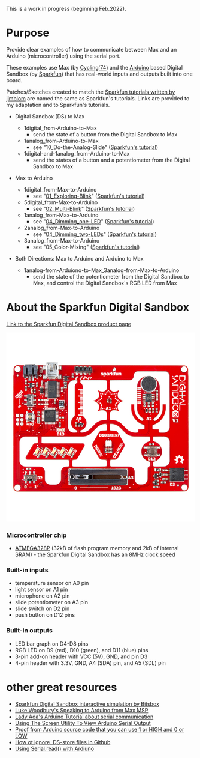 This is a work in progress (beginning Feb.2022).

# Purpose

Provide clear examples of how to communicate between Max and an Arduino (microcontroller) using the serial port.

These examples use Max (by [Cycling'74](https://cycling74.com)) and the [Arduino](https://www.arduino.cc) based Digital Sandbox (by [Sparkfun](https://www.sparkfun.com/products/12651)) that has real-world inputs and outputs built into one board.

Patches/Sketches created to match the [Sparkfun tutorials written by jimblom](https://learn.sparkfun.com/tutorials/digital-sandbox-arduino-companion) are named the same as Sparkfun's tutorials. Links are provided to my adaptation and to Sparkfun's tutorials.

- Digital Sandbox (DS) to Max
  - 1digital_from-Arduino-to-Max
    - send the state of a button from the Digital Sandbox to Max
  - 1analog_from-Arduino-to-Max
    - see "10_Do-the-Analog-Slide" ([Sparkfun's tutorial](https://learn.sparkfun.com/tutorials/digital-sandbox-arduino-companion/10-do-the-analog-slide))
  - 1digital-and-1analog_from-Arduino-to-Max
    - send the states of a button and a potentiometer from the Digital Sandbox to Max

- Max to Arduino
  - 1digital_from-Max-to-Arduino
    - see "[01_Exploring-Blink](/01_Exploring-Blink)" ([Sparkfun's tutorial](https://learn.sparkfun.com/tutorials/digital-sandbox-arduino-companion/1-exploring-blink))
  - 5digital_from-Max-to-Arduino
    - see "[02_Multi-Blink](/02_Multi-Blink)" ([Sparkfun's tutorial](https://learn.sparkfun.com/tutorials/digital-sandbox-arduino-companion/2-multi-blink))
  - 1analog_from-Max-to-Arduino
    - see "[04_Dimming_one-LED](/04_Dimming_one-LED)" ([Sparkfun's tutorial](https://learn.sparkfun.com/tutorials/digital-sandbox-arduino-companion/4-dimming-the-easy-way))
  - 2analog_from-Max-to-Arduino
    - see "[04_Dimming_two-LEDs](04_Dimming_two-LEDs)" ([Sparkfun's tutorial](https://learn.sparkfun.com/tutorials/digital-sandbox-arduino-companion/4-dimming-the-easy-way))
  - 3analog_from-Max-to-Arduino
    - see "05_Color-Mixing" ([Sparkfun's tutorial](https://learn.sparkfun.com/tutorials/digital-sandbox-arduino-companion/5-color-mixing))

- Both Directions: Max to Arduino and Arduino to Max
  - 1analog-from-Arduiono-to-Max_3analog-from-Max-to-Arduino
    - send the state of the potentiometer from the Digital Sandbox to Max, and control the Digital Sandbox's RGB LED from Max


# About the Sparkfun Digital Sandbox

[Link to the Sparkfun Digital Sandbox product page](https://www.sparkfun.com/products/12651)

![photo of the Sparkfun Digital Sandbox](/media/Digital_Sandbox.jpeg)

### Microcontroller chip
- [ATMEGA328P](https://www.microchip.com/en-us/product/ATmega328P) (32kB of flash program memory and 2kB of internal SRAM) - the Sparkfun Digital Sandbox has an 8MHz clock speed

### Built-in inputs
- temperature sensor on A0 pin
- light sensor on A1 pin
- microphone on A2 pin
- slide potentiometer on A3 pin
- slide switch on D2 pin
- push button on D12 pins

### Built-in outputs
- LED bar graph on D4-D8 pins
- RGB LED on D9 (red), D10 (green), and D11 (blue) pins
- 3-pin add-on header with VCC (5V), GND, and pin D3
- 4-pin header with 3.3V, GND, A4 (SDA) pin, and A5 (SDL) pin

# other great resources
- [Sparkfun Digital Sandbox interactive simulation by Bitsbox](http://sparkfun.codepops.com/)
- [Luke Woodbury's Speaking to Arduino from Max MSP](https://www.dotlib.org/arduino-workshop-9)
- [Lady Ada's Arduino Tutorial about serial communication](http://www.ladyada.net/learn/arduino/lesson4.html)
- [Using The Screen Utility To View Arduino Serial Output](https://www.woolseyworkshop.com/2020/08/07/quick-tip-using-the-screen-utility-to-view-arduino-serial-output/)
- [Proof from Arduino source code that you can use 1 or HIGH and 0 or LOW](https://github.com/arduino/ArduinoCore-avr/blob/master/cores/arduino/Arduino.h#L40-L41)
- [How ot ignore ,DS-store files in Github](https://code.likeagirl.io/how-to-get-rid-of-ds-store-and-node-modules-in-git-repositories-d37b8a391247)
- [Using Serial.read() with Ardiuno](https://www.programmingelectronics.com/serial-read/)
